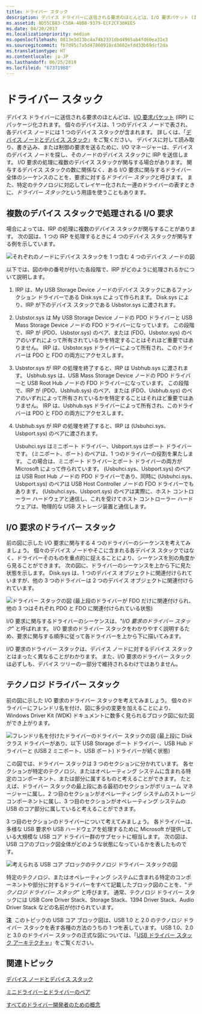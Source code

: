 ```yaml
---
title: ドライバー スタック
description: デバイス ドライバーに送信される要求のほとんどは、I/O 要求パケット (IRP) にパッケージ化されます。
ms.assetid: 8D55CB83-C50A-48B8-9379-ECF2CF30AEE5
ms.date: 04/20/2017
ms.localizationpriority: medium
ms.openlocfilehash: 0813e3d13bc4a74b2331dbd4965ab4fd60ea31e3
ms.sourcegitcommit: fb7d95c7a5d47860918cd3602efdd33b69dcf2da
ms.translationtype: HT
ms.contentlocale: ja-JP
ms.lasthandoff: 06/25/2019
ms.locfileid: "67371988"
---
```

# <a name="driver-stacks"></a>ドライバー スタック


デバイス ドライバーに送信される要求のほとんどは、[I/O 要求パケット](i-o-request-packets.md) (IRP) にパッケージ化されます。 個々のデバイスは、1 つのデバイス ノードで表され、各デバイス ノードには 1 つのデバイス スタックが含まれます。 詳しくは、「[デバイス ノードとデバイス スタック](device-nodes-and-device-stacks.md)」をご覧ください。 デバイスに対して読み取り、書き込み、または制御の要求を送るために、I/O マネージャーは、デバイスのデバイス ノードを探し、そのノードのデバイス スタックに IRP を送信します。 I/O 要求の処理に複数のデバイス スタックが関与する場合があります。 関与するデバイス スタックの数に関係なく、ある I/O 要求に関与するドライバー全体のシーケンスのことを、要求に対する*ドライバー スタック*と呼びます。 また、特定のテクノロジに対応してレイヤー化された一連のドライバーの表すときに、*ドライバー スタック*という用語を使うこともあります。

## <a name="span-idi_o_requests_that_are_processed_by_several_device_stacksspanspan-idi_o_requests_that_are_processed_by_several_device_stacksspanspan-idi_o_requests_that_are_processed_by_several_device_stacksspanio-requests-that-are-processed-by-several-device-stacks"></a><span id="I_O_requests_that_are_processed_by_several_device_stacks"></span><span id="i_o_requests_that_are_processed_by_several_device_stacks"></span><span id="I_O_REQUESTS_THAT_ARE_PROCESSED_BY_SEVERAL_DEVICE_STACKS"></span>複数のデバイス スタックで処理される I/O 要求


場合によっては、IRP の処理に複数のデバイス スタックが関与することがあります。 次の図は、1 つの IRP を処理するときに 4 つのデバイス スタックが関与する例を示しています。

![それぞれのノードにデバイス スタックを 1 つ含む 4 つのデバイス ノードの図](images/chain01.png)

以下では、図の中の番号が付いた各段階で、IRP がどのように処理されるかについて説明します。

1.  IRP は、My USB Storage Device ノードのデバイス スタックにあるファンクション ドライバーである Disk.sys によって作られます。 Disk.sys により、IRP が下のデバイス スタックである Usbstor.sys に渡されます。

2.  Usbstor.sys は My USB Storage Device ノードの PDO ドライバーと USB Mass Storage Device ノードの FDO ドライバーになっています。 この段階で、IRP が (PDO、Usbstor.sys) のペア、または (FDO、Usbstor.sys) のペアのいずれによって所有されているかを特定することはそれほど重要ではありません。 IRP は、Usbstor.sys ドライバーによって所有され、このドライバーは PDO と FDO の両方にアクセスします。
3.  Usbstor.sys が IRP の処理を終了すると、IRP は Usbhub.sys に渡されます。 Usbhub.sys は、USB Mass Storage Device ノードの PDO ドライバーと USB Root Hub ノードの FDO ドライバーになっています。 この段階で、IRP が (PDO、Usbhub.sys) のペア、または (FDO、Usbhub.sys) のペアのいずれによって所有されているかを特定することはそれほど重要ではありません。 IRP は、Usbhub.sys ドライバーによって所有され、このドライバーは PDO と FDO の両方にアクセスします。

4.  Usbhub.sys が IRP の処理を終了すると、IRP は (Usbuhci.sys、Usbport.sys) のペアに渡されます。

    Usbuhci.sys はミニポート ドライバー、Usbport.sys はポート ドライバーです。 (ミニポート、ポート) のペアは、1 つのドライバーの役割を果たします。 この場合は、ミニポート ドライバーとポート ドライバーの両方が Microsoft によって作られています。 (Usbuhci.sys、Usbport.sys) のペアは USB Root Hub ノードの PDO ドライバーであり、同時に (Usbuhci.sys、Usbport.sys) のペアは USB Host Controller ノードの FDO ドライバーでもあります。 (Usbuhci.sys、Usbport.sys) のペアは実際に、ホスト コントローラー ハードウェアと通信し、これを受けてホスト コントローラー ハードウェアは、物理的な USB ストレージ装置と通信します。

## <a name="span-idthe_driver_stack_for_an_i_o_requestspanspan-idthe_driver_stack_for_an_i_o_requestspanspan-idthe_driver_stack_for_an_i_o_requestspanthe-driver-stack-for-an-io-request"></a><span id="The_driver_stack_for_an_I_O_request"></span><span id="the_driver_stack_for_an_i_o_request"></span><span id="THE_DRIVER_STACK_FOR_AN_I_O_REQUEST"></span>I/O 要求のドライバー スタック


前の図に示した I/O 要求に関与する 4 つのドライバーのシーケンスを考えてみましょう。 個々のデバイス ノードやそこに含まれる各デバイス スタックではなく、ドライバーそのものを重点的に捉えることにより、シーケンスを別の角度から見ることができます。 次の図に、ドライバーのシーケンスを上から下に見た状態を示します。 Disk.sys は、1 つのデバイス オブジェクトに関連付けられていますが、他の 3 つのドライバーは 2 つのデバイス オブジェクトに関連付けられています。

![ドライバー スタックの図 (最上段のドライバーが FDO だけに関連付けられ、他の 3 つはそれぞれ PDO と FDO に関連付けられている状態)](images/driverstack01.png)

I/O 要求に関与するドライバーのシーケンスは、"*I/O 要求のドライバー スタック*" と呼ばれます。 I/O 要求のドライバー スタックをわかりやすく説明するため、要求に関与する順序に従って各ドライバーを上から下に描いてみます。

I/O 要求のドライバー スタックは、デバイス ノードに対するデバイス スタックとはまったく異なることがわかります。 また、I/O 要求のドライバー スタックは必ずしも、デバイス ツリーの一部分で維持されるわけではありません。

## <a name="span-idtechnology_driver_stacksspanspan-idtechnology_driver_stacksspanspan-idtechnology_driver_stacksspantechnology-driver-stacks"></a><span id="Technology_driver_stacks"></span><span id="technology_driver_stacks"></span><span id="TECHNOLOGY_DRIVER_STACKS"></span>テクノロジ ドライバー スタック


前の図に示した I/O 要求のドライバー スタックを考えてみましょう。 個々のドライバーにフレンドリ名を付け、図に多少の変更を加えることにより、Windows Driver Kit (WDK) ドキュメントに数多く見られるブロック図に似た図ができ上がります。

![フレンドリ名を付けたドライバーのドライバー スタックの図 (最上段に Disk クラス ドライバーがあり、以下 USB Storage ポート ドライバー、USB Hub ドライバーと (USB 2 ミニポート、USB ポート) ドライバーが続く状態)](images/driverstack02.png)

この図では、ドライバー スタックは 3 つのセクションに分かれています。 各セクションが特定のテクノロジ、またはオペレーティング システムに含まれる特定のコンポーネント、または部分に属するものと考えることができます。 たとえば、ドライバー スタックの最上段にある最初のセクションがボリューム マネージャーに属し、2 つ目のセクションがオペレーティング システムのストレージ コンポーネントに属し、3 つ目のセクションがオペレーティング システムの USB のコア部分に属していると考えることができます。

3 つ目のセクションのドライバーについて考えてみましょう。 各ドライバーは、多様な USB 要求や USB ハードウェアを処理するために Microsoft が提供している大規模な USB コア ドライバー群のサブセットに相当します。 次の図は、USB コアのブロック図全体がどのような状態になっているかを表したものです。

![考えられる USB コア ブロックのテクノロジ ドライバー スタックの図 ](images/technologystack01.png)

特定のテクノロジ、またはオペレーティング システムに含まれる特定のコンポーネントや部分に対するドライバーをすべて記載したブロック図のことを、"*テクノロジ ドライバー スタック*" と呼びます。 通常、テクノロジ ドライバー スタックには USB Core Driver Stack、Storage Stack、1394 Driver Stack、Audio Driver Stack などの名前が付けられています。

**注**  このトピックの USB コア ブロック図は、USB 1.0 と 2.0 のテクノロジ ドライバー スタックを表す各種の方法のうちの 1 つを表しています。 USB 1.0、2.0 と 3.0 のドライバー スタックの正式な図については、「[USB ドライバー スタック アーキテクチャ](https://docs.microsoft.com/windows-hardware/drivers/ddi/content/index)」をご覧ください。

 

## <a name="span-idrelated_topicsspanrelated-topics"></a><span id="related_topics"></span>関連トピック


[デバイス ノードとデバイス スタック](device-nodes-and-device-stacks.md)

[ミニドライバーとドライバーのペア](minidrivers-and-driver-pairs.md)

[すべてのドライバー開発者のための概念](concepts-and-knowledge-for-all-driver-developers.md)

 

 






